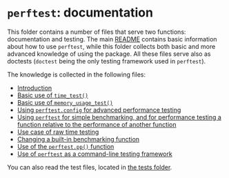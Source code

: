 # `perftest`: documentation

This folder contains a number of files that serve two functions: documentation and testing. The main [README](../README.md) contains basic information about how to use `perftest`, while this folder collects both basic and more advanced knowledge of using the package. All these files serve also as doctests (`doctest` being the only testing framework used in `perftest`).

The knowledge is collected in the following files:
* [Introduction](Introduction.md)
* [Basic use of `time_test()`](most_basic_use_time.md)
* [Basic use of `memory_usage_test()`](most_basic_use_memory.md)
* [Using `perftest.config` for advanced performance testing](use_of_config.md)
* [Using `perftest` for simple benchmarking, and for performance testing a function relative to the performance of another function](benchmarking_against_another_function.md)
* [Use case of raw time testing](use_case_raw_time_testing.md)
* [Changing a built-in benchmarking function](change_benchmarking_function.md)
* [Use of the `perftest.pp()` function](use_of_pp.md)
* [Use of `perftest` as a command-line testing framework](use_perftest_as_CLI.md)

You can also read the test files, located in [the tests folder](../tests/).